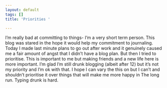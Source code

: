 ```yaml
---
layout: default
tags: []
title: 'Priorities '

---
```

I’m really bad at committing to things- I’m a very short term person. This blog was stared in the hope it would help my commitment to journaling. Today I made last minute plans to go out after work and it genuinely caused me a fair amount of angst that I didn’t have a blog plan. But then I tried to prioritise. This is important to me but making friends and a new life here is more important. I’m glad I’m still drunk blogging (albeit after 12) but it’s not my priority and I’m ok with that. I hope I can vary the this on but I can’t and shouldn’t prioritise it over things that will make me more happy in The long run. Typing drunk is hard.